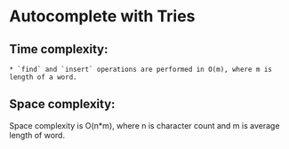 Autocomplete with Tries
=======================


Time complexity: 
---------------
    * `find` and `insert` operations are performed in O(m), where m is length of a word.

Space complexity:
----------------
Space complexity is O(n*m), where n is character count and m is average length of word.
